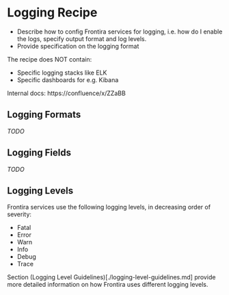 # Logging Recipe

* Describe how to config Frontira services for logging, i.e. how do I enable the logs, specify output format and log levels.
* Provide specification on the logging format

The recipe does NOT contain:

* Specific logging stacks like ELK
* Specific dashboards for e.g. Kibana

Internal docs: https://confluence/x/ZZaBB

## Logging Formats

_TODO_

## Logging Fields

_TODO_

## Logging Levels

Frontira services use the following logging levels, in decreasing order of severity:

- Fatal
- Error
- Warn
- Info
- Debug
- Trace

Section (Logging Level Guidelines)[./logging-level-guidelines.md] provide more detailed information on how Frontira uses different logging levels.

